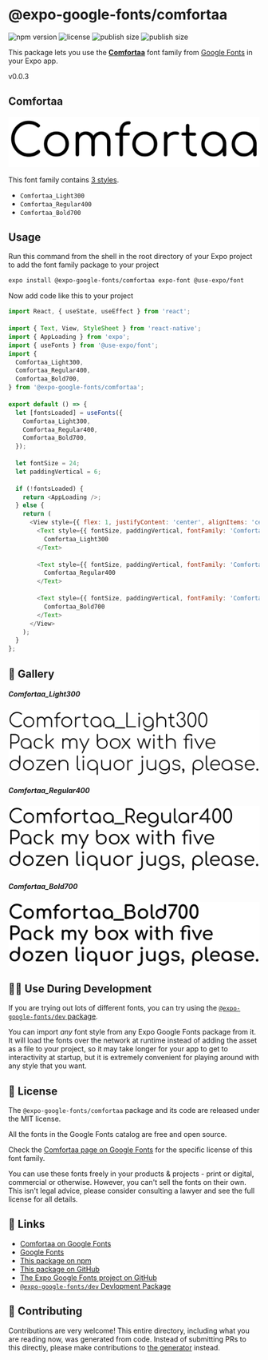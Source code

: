 # @expo-google-fonts/comfortaa

![npm version](https://flat.badgen.net/npm/v/@expo-google-fonts/comfortaa)
![license](https://flat.badgen.net/github/license/expo/google-fonts)
![publish size](https://flat.badgen.net/packagephobia/install/@expo-google-fonts/comfortaa)
![publish size](https://flat.badgen.net/packagephobia/publish/@expo-google-fonts/comfortaa)

This package lets you use the [**Comfortaa**](https://fonts.google.com/specimen/Comfortaa) font family from [Google Fonts](https://fonts.google.com/) in your Expo app.

v0.0.3

## Comfortaa

![Comfortaa](./font-family.png)

This font family contains [3 styles](#-gallery).

- `Comfortaa_Light300`
- `Comfortaa_Regular400`
- `Comfortaa_Bold700`

## Usage

Run this command from the shell in the root directory of your Expo project to add the font family package to your project
```sh
expo install @expo-google-fonts/comfortaa expo-font @use-expo/font
```

Now add code like this to your project
```js
import React, { useState, useEffect } from 'react';

import { Text, View, StyleSheet } from 'react-native';
import { AppLoading } from 'expo';
import { useFonts } from '@use-expo/font';
import {
  Comfortaa_Light300,
  Comfortaa_Regular400,
  Comfortaa_Bold700,
} from '@expo-google-fonts/comfortaa';

export default () => {
  let [fontsLoaded] = useFonts({
    Comfortaa_Light300,
    Comfortaa_Regular400,
    Comfortaa_Bold700,
  });

  let fontSize = 24;
  let paddingVertical = 6;

  if (!fontsLoaded) {
    return <AppLoading />;
  } else {
    return (
      <View style={{ flex: 1, justifyContent: 'center', alignItems: 'center' }}>
        <Text style={{ fontSize, paddingVertical, fontFamily: 'Comfortaa_Light300' }}>
          Comfortaa_Light300
        </Text>

        <Text style={{ fontSize, paddingVertical, fontFamily: 'Comfortaa_Regular400' }}>
          Comfortaa_Regular400
        </Text>

        <Text style={{ fontSize, paddingVertical, fontFamily: 'Comfortaa_Bold700' }}>
          Comfortaa_Bold700
        </Text>
      </View>
    );
  }
};

```

## 🔡 Gallery

##### Comfortaa_Light300
![Comfortaa_Light300](./9c42dde162aca0ef35c66a372266676483320b31bd2d1069fd2ec3879d092000.ttf.png)

##### Comfortaa_Regular400
![Comfortaa_Regular400](./b1a86afe9202b2f23f62ea6a901f0f299515c34673aea8cf0d8ab2270b4d7013.ttf.png)

##### Comfortaa_Bold700
![Comfortaa_Bold700](./30b5d292bb0fe9543a8ae812c3a2ce1ca57f9fd6701afafad31156536db5f08d.ttf.png)


## 👩‍💻 Use During Development

If you are trying out lots of different fonts, you can try using the [`@expo-google-fonts/dev` package](https://github.com/expo/google-fonts/tree/master/font-packages/dev#readme).

You can import *any* font style from any Expo Google Fonts package from it. It will load the fonts
over the network at runtime instead of adding the asset as a file to your project, so it may take longer
for your app to get to interactivity at startup, but it is extremely convenient
for playing around with any style that you want.

## 📖 License

The `@expo-google-fonts/comfortaa` package and its code are released under the MIT license.

All the fonts in the Google Fonts catalog are free and open source.

Check the [Comfortaa page on Google Fonts](https://fonts.google.com/specimen/Comfortaa) for the specific license of this font family.

You can use these fonts freely in your products & projects - print or digital, commercial or otherwise. However, you can't sell the fonts on their own. This isn't legal advice, please consider consulting a lawyer and see the full license for all details.

## 🔗 Links

- [Comfortaa on Google Fonts](https://fonts.google.com/specimen/Comfortaa)
- [Google Fonts](https://fonts.google.com/)
- [This package on npm](https://www.npmjs.com/package/@expo-google-fonts/comfortaa)
- [This package on GitHub](https://github.com/expo/google-fonts/tree/master/font-packages/comfortaa)
- [The Expo Google Fonts project on GitHub](https://github.com/expo/google-fonts)
- [`@expo-google-fonts/dev` Devlopment Package](https://github.com/expo/google-fonts/tree/master/font-packages/dev)


## 🤝 Contributing

Contributions are very welcome! This entire directory, including what you are reading now, was generated from code. Instead of submitting PRs to this directly, please make contributions to [the generator](https://github.com/expo/google-fonts/tree/master/packages/generator) instead.
